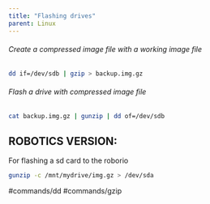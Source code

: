 ```yaml
---
title: "Flashing drives"
parent: Linux
---
```

###### Create a compressed image file with a working image file

```bash
dd if=/dev/sdb | gzip > backup.img.gz
```

###### Flash a drive with compressed image file

```bash
cat backup.img.gz | gunzip | dd of=/dev/sdb
```


## ROBOTICS VERSION:
For flashing a sd card to the roborio
```bash
gunzip -c /mnt/mydrive/img.gz > /dev/sda
```




#commands/dd #commands/gzip
